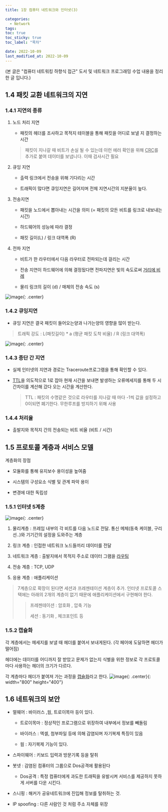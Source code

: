 ```yaml
---
title: 1장 컴퓨터 네트워크와 인터넷(3)

categories:
  - Network
tags:
toc: true
toc_sticky: true
toc_label: "목차"

date: 2022-10-09
last_modified_at: 2022-10-09
---
```


(본 글은 "컴퓨터 네트워킹 하향식 접근" 도서 및 네트워크 프로그래밍 수업 내용을 정리한 글 입니다.)

## 1.4 패킷 교환 네트워크의 지연

### 1.4.1 지연의 종류

1. 노드 처리 지연

   - 패킷의 헤더를 조사하고 목적지 테이블을 통해 패킷을 어디로 보낼 지 결정하는 시간

   > 패킷이 지나갈 때 비트가 손실 될 수 있는데 이런 에러 확인을 위해 <u>CRC</u>를 추가로 붙여 데이터를 보냅니다. 이때 검사시간 필요

2. 큐잉 지연

   - 출력 링크에서 전송을 위해 기다리는 시간

   - 트래픽이 많다면 큐잉지연은 길어지며 전체 지연시간의 지분율이 높다.

3. 전송지연

   - 패킷을 노드에서 뽑아내는 시간을 의미 (= 패킷의 모든 비트를 링크로 내보내는 시간)

   - 하드웨어의 성능에 따라 결정

   - 패킷 길이(L) / 링크 대역폭 (R)

4. 전파 지연

   - 비트가 한 라우터에서 다음 라우터로 전파되는데 걸리는 시간

   - 전송 지연이 하드웨어에 의해 결정됬다면 전파지연은 빛의 속도로써 <u>거리에 비례</u>

   - 물리 링크의 길이 (d) / 매체의 전송 속도 (s)

![image](https://user-images.githubusercontent.com/78795820/194715540-753e0672-3abd-4208-81bd-48a7631e43c7.png){: .center}

### 1.4.2 큐잉지연

- 큐잉 지연은 결국 패킷이 들어오는양과 나가는양의 영향을 많이 받는다.

> 트래픽 강도 : L(패킷길이) \* a (평균 패킷 도착 비율) / R (링크 대역폭)

![image](https://user-images.githubusercontent.com/78795820/194715754-f2efb998-a9a8-4727-af9d-e389a00336a4.png){: .center}

### 1.4.3 종단 간 지연

- 실제 인터넷의 지연과 경로는 Traceroute프로그램을 통해 확인할 수 있다.

- <u>TTL</u>을 의도적으로 1로 잡아 현재 시간을 보내면 발생하는 오류메세지를 통해 두 시간차이를 계산해 갔다 오는 시간을 계산한다.

  > TTL : 패킷의 수명같은 것으로 라우터를 지나갈 때 마다 -1씩 값을 설정하고 0이되면 폐기한다. 무한루프를 방지하기 위해 사용

### 1.4.4 처리율

- 출발지와 목적지 간의 전송되는 비트 비율 (비트 / 시간)

## 1.5 프로토콜 계층과 서비스 모델

계층화의 장점

- 모듈화를 통해 유지보수 용이성을 높여줌

- 시스템의 구성요소 식별 및 관계 파악 용이

- 변경에 대한 독립성

### 1.5.1 인터넷 5계층

![image](https://user-images.githubusercontent.com/78795820/194717053-45aa1c0e-8368-492a-ac28-2de312eb9610.png){: .center}

1. 물리계층 : 프레임 내부의 각 비트를 다음 노드로 전달. 통신 메체(동축 케이블, 구리선..)와 기기간의 설정을 도와주는 계층

2. 링크 계층 : 인접한 네트워크 노드들끼리 데이터를 전달

3. 네트워크 계층 : 출발지에서 목적지 주소로 데이터 그램을 <u>라우팅</u>

4. 전송 계층 : TCP, UDP

5. 응용 계층 : 애플리케이션

> 7계층으로 확장이 된다면 세션과 프레젠테이션 계층이 추가. 인터넷 프로토콜 스택에는 아래의 2개의 계층이 없기 때문에 애플리케이션에서 구현해야 한다.
>
> > 프레젠테이션 : 암호화 , 압축 기능
> >
> > 세션 : 동기화 , 체크포인트 등

### 1.5.2 캡슐화

각 계층에서는 메세지를 보낼 때 헤더를 붙여서 보내게된다. (각 페어에 도달하면 헤더가 떨어짐)

헤더에는 데이터를 어디까지 잘 받았고 문제가 없는지 식별을 위한 정보로 각 프로토콜마다 사용하는 헤더의 크기가 다르다.

각 계층마다 헤더가 붙여져 가는 과정을 <u>캡슐화</u>라고 한다.
![image](https://user-images.githubusercontent.com/78795820/194717609-f99076f5-6eae-4036-a5b6-14073d14a10f.png){: .center}{: width="800" height="400"}

## 1.6 네트워크의 보안

- 멀웨어 : 바이러스 ,웜, 트로이목마 등이 있다.

  - 트로이목마 : 정상적인 프로그램으로 위장하여 내부에서 정보를 빼돌림

  - 바이러스 : 엑셀, 첨부파일 등에 의해 감염되며 자기복제 특징이 있음

  - 웜 : 자기복제 기능이 있다.

- 스파이웨어 : 키보드 입력과 방문기록 등을 탈취

- 봇넷 : 감염된 컴퓨터의 그룹으로 Dos공격에 활용된다

  - Dos공격 : 특정 컴퓨터에게 과도한 트래픽을 유발시켜 서비스를 제공하지 못하게 서버를 다운 시킨다.

- 스니핑 : 해커가 공유네트워크에 진입해 정보를 탈취하는 것.

- IP spoofing : 다른 사람인 것 처럼 주소 자체를 위장
